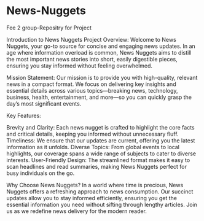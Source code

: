# News-Nuggets
Fee 2 group-Repositry for Project 

Introduction to News Nuggets
Project Overview: Welcome to News Nuggets, your go-to source for concise and engaging news updates. In an age where information overload is common, News Nuggets aims to distill the most important news stories into short, easily digestible pieces, ensuring you stay informed without feeling overwhelmed.

Mission Statement: Our mission is to provide you with high-quality, relevant news in a compact format. We focus on delivering key insights and essential details across various topics—breaking news, technology, business, health, entertainment, and more—so you can quickly grasp the day’s most significant events.

Key Features:

Brevity and Clarity: Each news nugget is crafted to highlight the core facts and critical details, keeping you informed without unnecessary fluff.
Timeliness: We ensure that our updates are current, offering you the latest information as it unfolds.
Diverse Topics: From global events to local highlights, our coverage spans a wide range of subjects to cater to diverse interests.
User-Friendly Design: The streamlined format makes it easy to scan headlines and read summaries, making News Nuggets perfect for busy individuals on the go.

Why Choose News Nuggets? In a world where time is precious, News Nuggets offers a refreshing approach to news consumption. Our succinct updates allow you to stay informed efficiently, ensuring you get the essential information you need without sifting through lengthy articles. Join us as we redefine news delivery for the modern reader.
